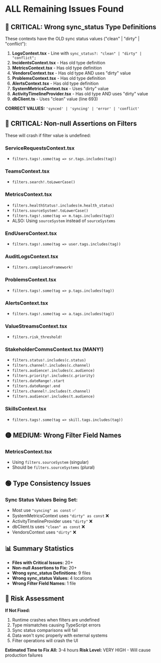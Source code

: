 # ALL Remaining Issues Found

## 🔴 CRITICAL: Wrong sync_status Type Definitions
These contexts have the OLD sync status values ("clean" | "dirty" | "conflict"):

1. **LogsContext.tsx** - Line with `sync_status?: "clean" | "dirty" | "conflict";`
2. **IncidentsContext.tsx** - Has old type definition
3. **MetricsContext.tsx** - Has old type definition
4. **VendorsContext.tsx** - Has old type AND uses "dirty" value
5. **ProblemsContext.tsx** - Has old type definition
6. **AlertsContext.tsx** - Has old type definition
7. **SystemMetricsContext.tsx** - Uses "dirty" value
8. **ActivityTimelineProvider.tsx** - Has old type AND uses "dirty" value
9. **dbClient.ts** - Uses "clean" value (line 693)

**CORRECT VALUES:** `'synced' | 'syncing' | 'error' | 'conflict'`

## 🔴 CRITICAL: Non-null Assertions on Filters
These will crash if filter value is undefined:

### ServiceRequestsContext.tsx
- `filters.tags!.some(tag => sr.tags.includes(tag))`

### TeamsContext.tsx
- `filters.search!.toLowerCase()`

### MetricsContext.tsx
- `filters.healthStatus!.includes(m.health_status)`
- `filters.sourceSystem!.toLowerCase()`
- `filters.tags!.some(tag => m.tags.includes(tag))`
- ALSO: Using `sourceSystem` instead of `sourceSystems`

### EndUsersContext.tsx
- `filters.tags!.some(tag => user.tags.includes(tag))`

### AuditLogsContext.tsx
- `filters.complianceFramework!`

### ProblemsContext.tsx
- `filters.tags!.some(tag => p.tags.includes(tag))`

### AlertsContext.tsx
- `filters.tags!.some(tag => a.tags.includes(tag))`

### ValueStreamsContext.tsx
- `filters.risk_threshold!`

### StakeholderCommsContext.tsx (MANY!)
- `filters.status!.includes(c.status)`
- `filters.channel!.includes(c.channel)`
- `filters.audience!.includes(c.audience)`
- `filters.priority!.includes(c.priority)`
- `filters.dateRange!.start`
- `filters.dateRange!.end`
- `filters.channel!.includes(t.channel)`
- `filters.audience!.includes(t.audience)`

### SkillsContext.tsx
- `filters.tags!.some(tag => skill.tags.includes(tag))`

## 🟡 MEDIUM: Wrong Filter Field Names

### MetricsContext.tsx
- Using `filters.sourceSystem` (singular)
- Should be `filters.sourceSystems` (plural)

## 🟢 Type Consistency Issues

### Sync Status Values Being Set:
- Most use `"syncing" as const` ✅
- SystemMetricsContext uses `"dirty" as const` ❌
- ActivityTimelineProvider uses `"dirty"` ❌
- dbClient.ts uses `"clean" as const` ❌
- VendorsContext uses `"dirty"` ❌

## 📊 Summary Statistics

- **Files with Critical Issues:** 20+
- **Non-null Assertions to Fix:** 20+
- **Wrong sync_status Definitions:** 9 files
- **Wrong sync_status Values:** 4 locations
- **Wrong Filter Field Names:** 1 file

## 🚨 Risk Assessment

**If Not Fixed:**
1. Runtime crashes when filters are undefined
2. Type mismatches causing TypeScript errors
3. Sync status comparisons will fail
4. Data won't sync properly with external systems
5. Filter operations will crash the UI

**Estimated Time to Fix All:** 3-4 hours
**Risk Level:** VERY HIGH - Will cause production failures